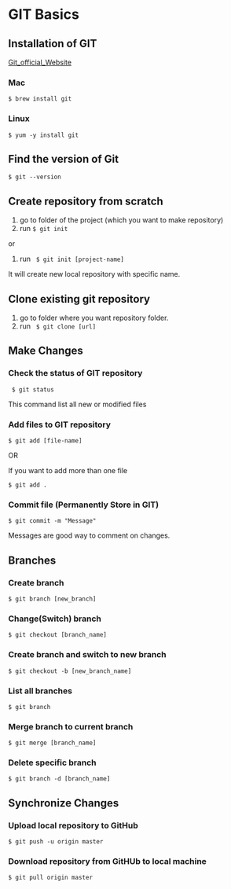 # GIT Basics

## Installation of GIT

[Git_official_Website](https://git-scm.com/downloads)

### Mac
``
$ brew install git 
``

### Linux
``
$ yum -y install git
``

## Find the version of Git
``
$ git --version
``

## Create repository from scratch

1. go to folder of the project (which you want to make repository)
2. run  `` $ git init ``

or

1. run `` $ git init [project-name]``

It will create new local repository with specific name.

## Clone existing git repository

1. go to folder where you want repository folder.
2. run `` $ git clone [url]``

## Make Changes


### Check the status of GIT repository
`` 
$ git status
``

This command list all new or modified files

### Add files to GIT repository
``
$ git add [file-name]
``

OR

If you want to add more than one file

``
$ git add .
``

### Commit file (Permanently Store in GIT)
``
$ git commit -m "Message"
``

Messages are good way to comment on changes.

## Branches

### Create branch
``
$ git branch [new_branch]
``

### Change(Switch) branch
``
$ git checkout [branch_name]
``

### Create branch and switch to new branch
``
$ git checkout -b [new_branch_name]
``

### List all branches
``
$ git branch
``

### Merge branch to current branch
``
$ git merge [branch_name]
``

### Delete specific branch
``
$ git branch -d [branch_name]
``

## Synchronize Changes

### Upload local repository to GitHub
``
$ git push -u origin master
``

### Download repository from GitHUb to local machine
``
$ git pull origin master
``
